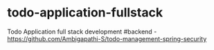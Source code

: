 # todo-application-fullstack
Todo Application  full stack development
#backend - https://github.com/Ambigapathi-S/todo-management-spring-security
